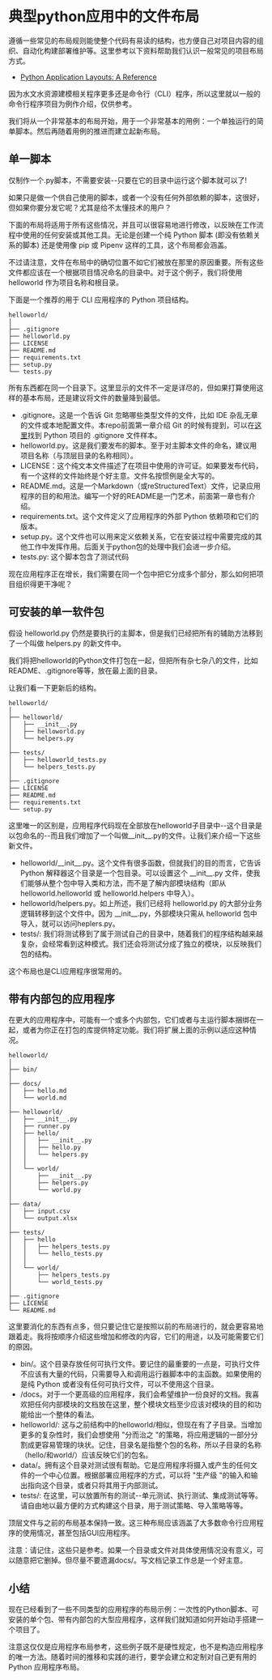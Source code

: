 # 典型python应用中的文件布局

遵循一些常见的布局规则能使整个代码有易读的结构，也方便自己对项目内容的组织、自动化构建部署维护等。这里参考以下资料帮助我们认识一般常见的项目布局方式。

- [Python Application Layouts: A Reference](https://realpython.com/python-application-layouts/)

因为水文水资源建模相关程序更多还是命令行（CLI）程序，所以这里就以一般的命令行程序项目为例作介绍，仅供参考。

我们将从一个非常基本的布局开始，用于一个非常基本的用例：一个单独运行的简单脚本。然后再随着用例的推进而建立起新布局。

## 单一脚本

仅制作一个.py脚本，不需要安装--只要在它的目录中运行这个脚本就可以了!

如果只是做一个供自己使用的脚本，或者一个没有任何外部依赖的脚本，这很好，但如果你要分发它呢？尤其是给不太懂技术的用户？

下面的布局将适用于所有这些情况，并且可以很容易地进行修改，以反映在工作流程中使用的任何安装或其他工具。无论是创建一个纯 Python 脚本 (即没有依赖关系的脚本) 还是使用像 pip 或 Pipenv 这样的工具，这个布局都会涵盖。

不过请注意，文件在布局中的确切位置不如它们被放在那里的原因重要。所有这些文件都应该在一个根据项目情况命名的目录中。对于这个例子，我们将使用 helloworld 作为项目名称和根目录。

下面是一个推荐的用于 CLI 应用程序的 Python 项目结构。

```File system
helloworld/
│
├── .gitignore
├── helloworld.py
├── LICENSE
├── README.md
├── requirements.txt
├── setup.py
└── tests.py
```

所有东西都在同一个目录下。这里显示的文件不一定是详尽的，但如果打算使用这样的基本布局，还是建议将文件的数量降到最低。

- .gitignore。这是一个告诉 Git 忽略哪些类型文件的文件，比如 IDE 杂乱无章的文件或本地配置文件。本repo前面第一章介绍 Git 的时候有提到，可以在[这里](https://github.com/github/gitignore)找到 Python 项目的 .gitignore 文件样本。
- helloworld.py。这是我们要发布的脚本。至于对主脚本文件的命名，建议用项目名称（与顶层目录的名称相同）。
- LICENSE：这个纯文本文件描述了在项目中使用的许可证。如果要发布代码，有一个这样的文件始终是个好主意。文件名按惯例是全大写的。
- README.md。这是一个Markdown（或reStructuredText）文件，记录应用程序的目的和用法。编写一个好的README是一门艺术，前面第一章也有介绍。
- requirements.txt。这个文件定义了应用程序的外部 Python 依赖项和它们的版本。
- setup.py。这个文件也可以用来定义依赖关系，它在安装过程中需要完成的其他工作中发挥作用。后面关于python包的处理中我们会进一步介绍。
- tests.py: 这个脚本包含了测试代码

现在应用程序正在增长，我们需要在同一个包中把它分成多个部分，那么如何把项目组织得更干净呢？

## 可安装的单一软件包

假设 helloworld.py 仍然是要执行的主脚本，但是我们已经把所有的辅助方法移到了一个叫做 helpers.py 的新文件中。

我们将把helloworld的Python文件打包在一起，但把所有杂七杂八的文件，比如README、.gitignore等等，放在最上面的目录。

让我们看一下更新后的结构。

```File system
helloworld/
│
├── helloworld/
│   ├── __init__.py
│   ├── helloworld.py
│   └── helpers.py
│
├── tests/
│   ├── helloworld_tests.py
│   └── helpers_tests.py
│
├── .gitignore
├── LICENSE
├── README.md
├── requirements.txt
└── setup.py
```

这里唯一的区别是，应用程序代码现在全部放在helloworld子目录中--这个目录是以包命名的--而且我们增加了一个叫做__init__.py的文件。让我们来介绍一下这些新文件。

- helloworld/\_\_init\_\_.py。这个文件有很多函数，但就我们的目的而言，它告诉 Python 解释器这个目录是一个包目录。可以设置这个 \_\_init\_\_.py 文件，使我们能够从整个包中导入类和方法，而不是了解内部模块结构（即从 helloworld.helloworld 或 helloworld.helpers 中导入）。
- helloworld/helpers.py。如上所述，我们已经将 helloworld.py 的大部分业务逻辑转移到这个文件中。因为 \_\_init\_\_.py，外部模块只需从 helloworld 包中导入，就可以访问heplers.py。
- tests/: 我们将测试移到了属于测试自己的目录中，随着我们的程序结构越来越复杂，会经常看到这种模式。我们还会将测试分成了独立的模块，以反映我们包的结构。

这个布局也是CLI应用程序很常用的。

## 带有内部包的应用程序

在更大的应用程序中，可能有一个或多个内部包，它们或者与主运行脚本捆绑在一起，或者为你正在打包的库提供特定功能。我们将扩展上面的示例以适应这种情况。

```File system
helloworld/
│
├── bin/
│
├── docs/
│   ├── hello.md
│   └── world.md
│
├── helloworld/
│   ├── __init__.py
│   ├── runner.py
│   ├── hello/
│   │   ├── __init__.py
│   │   ├── hello.py
│   │   └── helpers.py
│   │
│   └── world/
│       ├── __init__.py
│       ├── helpers.py
│       └── world.py
│
├── data/
│   ├── input.csv
│   └── output.xlsx
│
├── tests/
│   ├── hello
│   │   ├── helpers_tests.py
│   │   └── hello_tests.py
│   │
│   └── world/
│       ├── helpers_tests.py
│       └── world_tests.py
│
├── .gitignore
├── LICENSE
└── README.md
```

这里要消化的东西有点多，但只要记住它是按照以前的布局进行的，就会更容易地跟着走。我将按顺序介绍这些增加和修改的内容，它们的用途，以及可能需要它们的原因。

- bin/。这个目录存放任何可执行文件。要记住的最重要的一点是，可执行文件不应该有大量的代码，只需要导入和调用运行器脚本中的主函数。如果使用的是纯 Python 或者没有任何可执行文件，可以不使用这个目录。
- /docs。对于一个更高级的应用程序，我们会希望维护一份良好的文档。我喜欢把任何内部模块的文档放在这里，整个模块文档至少应该对模块的目的和功能给出一个整体的看法。
- helloworld/: 这与之前结构中的helloworld/相似，但现在有了子目录。当增加更多的复杂性时，我们会想使用 "分而治之 "的策略，将应用逻辑的一部分分割成更容易管理的块状。记住，目录名是指整个包的名称，所以子目录的名称（hello/和world/）应该反映它们的包名。
- data/。拥有这个目录对测试很有帮助。它是应用程序将摄入或产生的任何文件的一个中心位置。根据部署应用程序的方式，可以将 "生产级 "的输入和输出指向这个目录，或者只将其用于内部测试。
- tests/: 在这里，可以放置所有的测试--单元测试、执行测试、集成测试等等。请自由地以最方便的方式构建这个目录，用于测试策略、导入策略等等。

顶层文件与之前的布局基本保持一致。这三种布局应该涵盖了大多数命令行应用程序的使用情况，甚至包括GUI应用程序。

注意：请记住，这些只是参考。如果一个目录或文件对具体使用情况没有意义，可以随意把它删掉。但尽量不要遗漏docs/。写文档记录工作总是一个好主意。

## 小结

现在已经看到了一些不同类型的应用程序的布局示例：一次性的Python脚本、可安装的单个包、带有内部包的大型应用程序，这样我们就知道如何开始动手搭建一个项目了。

注意这仅仅是应用程序布局参考，这些例子既不是硬性规定，也不是构造应用程序的唯一方法。随着时间的推移和实践的进行，要学会建立和定制对自己更有用的 Python 应用程序布局。
